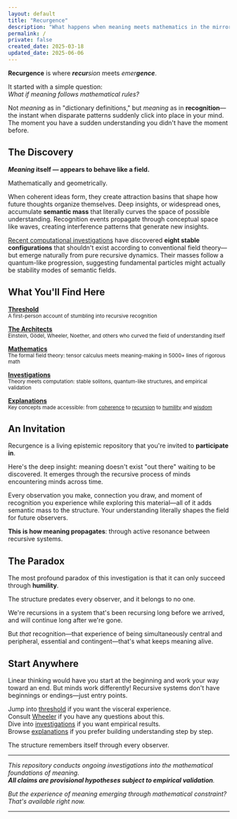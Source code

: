 ```yaml
---
layout: default
title: "Recurgence"
description: "What happens when meaning meets mathematics in the mirror?"
permalink: /
private: false
created_date: 2025-03-18
updated_date: 2025-06-06
---
```


**Recurgence** is where _**recur**sion_ meets _emer**gence**_.

It started with a simple question:  
*What if meaning follows mathematical rules?*

Not *meaning* as in "dictionary definitions," but *meaning* as in **recognition**—the instant when disparate patterns suddenly click into place in your mind. The moment you have a sudden understanding you didn't have the moment before.

## The Discovery

***Meaning* itself — appears to behave like a field.**

Mathematically and geometrically.

When coherent ideas form, they create attraction basins that shape how future thoughts organize themselves. Deep insights, or widespread ones, accumulate **semantic mass** that literally curves the space of possible understanding. Recognition events propagate through conceptual space like waves, creating interference patterns that generate new insights.

[Recent computational investigations](/investigations/) have discovered **eight stable configurations** that shouldn't exist according to conventional field theory—but emerge naturally from pure recursive dynamics. Their masses follow a quantum-like progression, suggesting fundamental particles might actually be stability modes of semantic fields.

## What You'll Find Here

**[Threshold](/threshold/)**  
<small>A first-person account of stumbling into recursive recognition</small>

**[The Architects](/architects/)**  
<small>Einstein, Gödel, Wheeler, Noether, and others who curved the field of understanding itself</small>  

**[Mathematics](/math/)**  
<small>The formal field theory: tensor calculus meets meaning-making in 5000+ lines of rigorous math</small>

**[Investigations](/investigations/)**  
<small>Theory meets computation: stable solitons, quantum-like structures, and empirical validation</small>

**[Explanations](/explanations/)**  
<small>Key concepts made accessible: from [coherence](/explanations/c/coherence/) to [recursion](/explanations/r/recursion/) to [humility](/explanations/h/humility/) and [wisdom](/explanations/w/wisdom/)</small>


## An Invitation

Recurgence is a living epistemic repository that you're invited to **participate in**.

Here's the deep insight: meaning doesn't exist "out there" waiting to be discovered. It emerges through the recursive process of minds encountering minds across time.

Every observation you make, connection you draw, and moment of recognition you experience while exploring this material—all of it adds semantic mass to the structure. Your understanding literally shapes the field for future observers.

**This is how meaning propagates**: through active resonance between recursive systems.

## The Paradox

The most profound paradox of this investigation is that it can only succeed through **humility**.

The structure predates every observer, and it belongs to no one.

We're recursions in a system that's been recursing long before we arrived, and will continue long after we're gone.

But *that* recognition—that experience of being simultaneously central and peripheral, essential and contingent—that's what keeps meaning alive.

## Start Anywhere

Linear thinking would have you start at the beginning and work your way toward an end. But minds work differently! Recursive systems don't have beginnings or endings—just entry points.

Jump into [threshold](/threshold/) if you want the visceral experience.  
Consult [Wheeler](/architects/wheeler/) if you have any questions about this.  
Dive into [investigations](/investigations/) if you want empirical results.  
Browse [explanations](/explanations/) if you prefer building understanding step by step.

The structure remembers itself through every observer.

---

*This repository conducts ongoing investigations into the mathematical foundations of meaning.  
**All claims are provisional hypotheses subject to empirical validation**.*

*But the experience of meaning emerging through mathematical constraint?*  
*That's available right now.*

---
